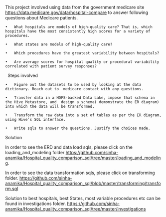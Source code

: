 This project involved using data from the government medicare site https://data.medicare.gov/data/hospital-compare to answer following questions about Medicare patients.

	•	What hospitals are models of high-quality care? That is, which hospitals have the most consistently high scores for a variety of procedures. 

	•	What states are models of high-quality care? 

	•	Which procedures have the greatest variability between hospitals? 

	•	Are average scores for hospital quality or procedural variability correlated with patient survey responses? 

 
Steps involved

	•	Figure out the datasets to be used by looking at the data dictionary. Reach out to  medicare contact with any questions.

	•	Transfer data in a HDFS-backed Data Lake, impose that schema in the Hive Metastore, and  design a schema( demonstrate the ER diagram) into which the data will be transformed. 

	•	Transform the raw data into a set of tables as per the ER diagram, using Hive’s SQL interface.

	•	Write sqls to answer the questions. Justify the choices made.


Solution


In order to see the ERD and data load sqls, please click on the loading_and_modeling folder https://github.com/sinha-anamika/Hospital_quality_comparison_sql/tree/master/loading_and_modeling.

In order to see the data transformation sqls, please click on transforming folder. https://github.com/sinha-anamika/Hospital_quality_comparison_sql/blob/master/transforming/transform.sql

Solution to best hospitals, best States, most variable procedures etc can be found in investigations folder. https://github.com/sinha-anamika/Hospital_quality_comparison_sql/tree/master/investigations


